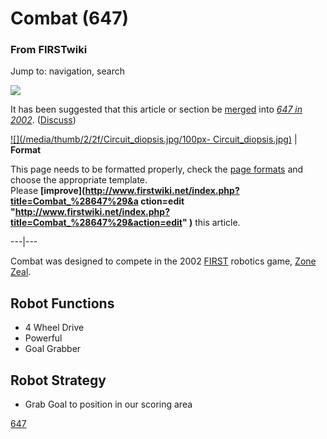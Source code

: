 # Combat (647)

### From FIRSTwiki

Jump to: navigation, search

[![](/media/6/68/Merge-arrow.gif)](/index.php/Image:Merge-arrow.gif "" )

It has been suggested that this article or section be
[merged](http://www.wikipedia.org/wiki/Merging_and_moving_pages
"wikipedia:Merging_and_moving_pages" ) into _[647 in
2002](/index.php/647_in_2002 "647 in 2002" )_.
([Discuss](/index.php?title=Talk:647_in_2002&action=edit "Talk:647 in 2002" ))

[![](/media/thumb/2/2f/Circuit_diopsis.jpg/100px-
Circuit_diopsis.jpg)](/index.php/Image:Circuit_diopsis.jpg "" ) |  **Format**  

This page needs to be formatted properly, check the [page
formats](/index.php/FIRSTwiki:Page_formats "FIRSTwiki:Page formats" ) and
choose the appropriate template.  
Please **[improve](http://www.firstwiki.net/index.php?title=Combat_%28647%29&a
ction=edit
"http://www.firstwiki.net/index.php?title=Combat_%28647%29&action=edit" )**
this article.  
  
---|---  
  
  
Combat was designed to compete in the 2002 [FIRST](/index.php/FIRST "FIRST" )
robotics game, [Zone Zeal](/index.php/Zone_Zeal "Zone Zeal" ).


## Robot Functions

  * 4 Wheel Drive 
  * Powerful 
  * Goal Grabber 


## Robot Strategy

  * Grab Goal to position in our scoring area 

[647](/index.php/647 "647" )

